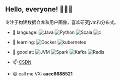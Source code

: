 
## Hello, everyone! 👋👋👋

专注于构建数据仓库和用户画像，喜欢研究jvm和分布式。


- 🔭 language: 
            ![Java](https://img.shields.io/badge/-Java-red?style=plastic&logo=Java)
            ![Python](https://img.shields.io/badge/-Python-8fcfd1?style=plastic&logo=Python)
            ![Scala](https://img.shields.io/badge/-Scala-green?style=plastic&logo=scala)
            ![c](https://img.shields.io/badge/-C++-green?style=plastic&logo=c++)
- 🌱 learning:
            ![Docker](https://img.shields.io/badge/-Docker-9cf?style=plastic&logo=Docker)
            ![kubernetes](https://img.shields.io/badge/-kubernetes-green?style=plastic&logo=kubernetes)
- 👯 good at: 
            ![JVM](https://img.shields.io/badge/-JVM-red?style=plastic&logo=jvm)
            ![Spark](https://img.shields.io/badge/-Spark-red?style=plastic&logo=Spark)
            ![Kafka](https://img.shields.io/badge/-Kafka-red?style=plastic&logo=Kafka)
            ![Redis](https://img.shields.io/badge/-Redis-red?style=plastic&logo=Redis)
            
- 📫 [CSDN](https://blog.csdn.net/fenglei0415)
- 😄 call me VX: **aacc6688521**

